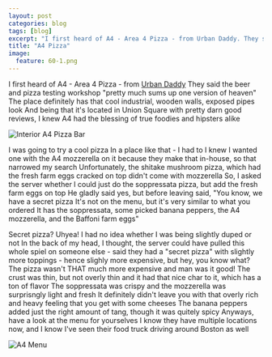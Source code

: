 ---layout: postcategories: blogtags: [blog]excerpt: "I first heard of A4 - Area 4 Pizza - from Urban Daddy. They said the beer and pizza testing workshop 'pretty much sums up one version of heaven...' "title: "A4 Pizza"image:  feature: 60-1.png---I first heard of A4 - Area 4 Pizza - from [Urban Daddy](http://wwwurbandaddycom/bos/food/24209/A4_Pizza_Bar_Meet_Area_Four_s_Pizza_Testing_Workshop_Boston_BOS_Restaurant) They said the beer and pizza testing workshop "pretty much sums up one version of heaven" The place definitely has that cool industrial, wooden walls, exposed pipes look  And being that it's located in Union Square with pretty darn good reviews, I knew A4 had the blessing of true foodies and hipsters alike ![Interior A4 Pizza Bar](/img/60-2png "")I was going to try a cool pizza In a place like that - I had to  I knew I wanted one with the A4 mozzerella on it because they make that in-house, so that narrowed my search  Unfortunately, the shitake mushroom pizza, which had the fresh farm eggs cracked on top didn't come with mozzerella  So, I asked the server whether I could just do the soppressata pizza, but add the fresh farm eggs on top  He gladly said yes, but before leaving said, "You know, we have a secret pizza  It's not on the menu, but it's very similar to what you ordered  It has the soppressata, some picked banana peppers, the A4 mozzerella, and the Baffoni farm eggs"Secret pizza?  Uhyea! I had no idea whether I was being slightly duped or not  In the back of my head, I thought, the server could have pulled this whole spiel on someone else - said they had a "secret pizza" with slightly more toppings - hence slighly more expensive, but hey, you know what?  The pizza wasn't THAT much more expensive and man was it good!  The crust was thin, but not overly thin and it had that nice char to it, which has a ton of flavor  The soppressata was crispy and the mozzerella was surprisngly light and fresh  It definitely didn't leave you with that overly rich and heavy feeling that you get with some cheeses  The banana peppers added just the right amount of tang, though it was quitely spicy  Anyways, have a look at the menu for yourselves  I know they have multiple locations now, and I know I've seen their food truck driving around Boston as well![A4 Menu](/img/60-3png "")